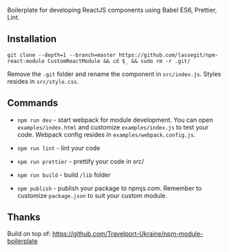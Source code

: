 Boilerplate for developing ReactJS components using Babel ES6, Prettier, Lint.

## Installation

`git clone --depth=1 --branch=master https://github.com/lassegit/npm-react-module CustomReactModule && cd $_ && sudo rm -r .git/`

Remove the `.git` folder and rename the component in `src/index.js`. Styles resides in `src/style.css`.

## Commands
- `npm run dev` - start webpack for module development. You can open `examples/index.html` and customize `examples/index.js` to test your code. Webpack config resides in `examples/webpack.config.js`.

- `npm run lint` - lint your code

- `npm run prettier` - prettify your code in src/

- `npm run build` - build `/lib` folder

- `npm publish` - publish your package to npmjs.com. Remember to customize `package.json` to suit your custom module.

## Thanks

Build on top of: https://github.com/Travelport-Ukraine/npm-module-boilerplate
